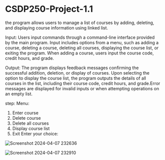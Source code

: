 # CSDP250-Project-1.1

the program allows users to manage a list of courses by adding, deleting, and displaying course information using linked list.


Input:
Users input commands through a command-line interface provided by the main program.
Input includes options from a menu, such as adding a course, deleting a course, deleting all courses, displaying the course list, or exiting the program.
When adding a course, users input the course code, credit hours, and grade.

Output:
The program displays feedback messages confirming the successful addition, deletion, or display of courses.
Upon selecting the option to display the course list, the program outputs the details of all courses in the list, including their course code, credit hours, and grade.Error messages are displayed for invalid inputs or when attempting operations on an empty list.

step:
Menu:
1. Enter course
2. Delete course
3. Delete all courses
4. Display course list
5. Exit
Enter your choice:



![Screenshot 2024-04-07 232636](https://github.com/Itzmesuccess/CSDP250-Project-1.1/assets/164071129/bdba6bff-f882-4f15-861f-8895aac31cee)

![Screenshot 2024-04-07 232910](https://github.com/Itzmesuccess/CSDP250-Project-1.1/assets/164071129/d67fe89a-74b6-4d6d-ac86-78c0eac24cd4)

